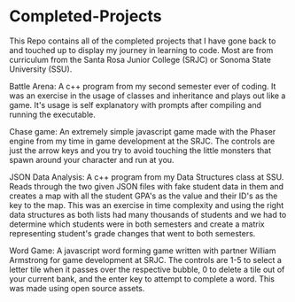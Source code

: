 # Completed-Projects
This Repo contains all of the completed projects that I have gone back to and touched up to display my journey in learning to code. Most are from curriculum from the Santa Rosa Junior College (SRJC) or Sonoma State University (SSU).

Battle Arena:
A c++ program from my second semester ever of coding. It was an exercise in the usage of classes and inheritance and plays out like a game. It's usage is self explanatory with prompts after compiling and running the executable.

Chase game:
An extremely simple javascript game made with the Phaser engine from my time in game development at the SRJC. The controls are just the arrow keys and you try to avoid touching the little monsters that spawn around your character and run at you.

JSON Data Analysis:
A c++ program from my Data Structures class at SSU. Reads through the two given JSON files with fake student data in them and creates a map with all the student GPA's as the value and their ID's as the key to the map. This was an exercise in time complexity and using the right data structures as both lists had many thousands of students and we had to determine which students were in both semesters and create a matrix representing student's grade changes that went to both semesters. 

Word Game:
A javascript word forming game written with partner William Armstrong for game development at SRJC. The controls are 1-5 to select a letter tile when it passes over the respective bubble, 0 to delete a tile out of your current bank, and the enter key to attempt to complete a word. This was made using open source assets.
